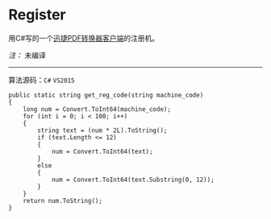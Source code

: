 # Register

用C#写的一个[迅捷PDF转换器客户端](http://app.xunjiepdf.com/)的注册机。

*注：* 未编译
****************
算法源码：`C#`  `VS2015`
```
public static string get_reg_code(string machine_code)
{
    long num = Convert.ToInt64(machine_code);
    for (int i = 0; i < 100; i++)
    {
        string text = (num * 2L).ToString();
        if (text.Length <= 12)
        {
            num = Convert.ToInt64(text);
        }
        else
        {
            num = Convert.ToInt64(text.Substring(0, 12));
        }
    }
    return num.ToString();
}
```
